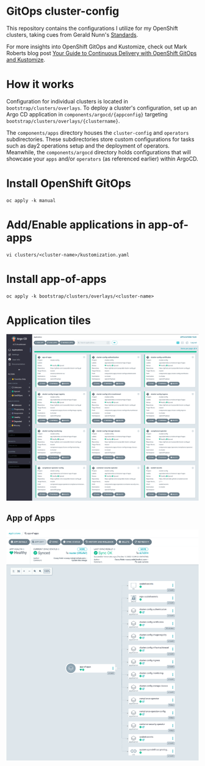 # GitOps cluster-config

This repository contains the configurations I utilize for my OpenShift clusters, taking cues from Gerald Nunn's [Standards](https://github.com/gnunn-gitops/standards). 

For more insights into OpenShift GitOps and Kustomize, check out Mark Roberts blog post [Your Guide to Continuous Delivery with OpenShift GitOps and Kustomize](https://cloud.redhat.com/blog/your-guide-to-continuous-delivery-with-openshift-gitops-and-kustomize).

# How it works

Configuration for individual clusters is located in `bootstrap/clusters/overlays`. To deploy a cluster's configuration, set up an Argo CD application in `components/argocd/{appconfig}` targeting `bootstrap/clusters/overlays/{clustername}`.

The `components/apps` directory houses the `cluster-config` and `operators` subdirectories. These subdirectories store custom configurations for tasks such as day2 operations setup and the deployment of operators. Meanwhile, the `components/argocd` directory holds configurations that will showcase your `apps` and/or `operators` (as referenced earlier) within ArgoCD.


# Install OpenShift GitOps

```
oc apply -k manual
```

# Add/Enable applications in app-of-apps

```
vi clusters/<cluster-name>/kustomization.yaml
```

# Install app-of-apps

```
oc apply -k bootstrap/clusters/overlays/<cluster-name>
```


# Application tiles
![alt text](https://github.com/turbra/cluster-config/blob/lab/docs/img/argotiles.png)

## App of Apps
![alt text](https://github.com/turbra/cluster-config/blob/lab/docs/img/appofapps.png)

